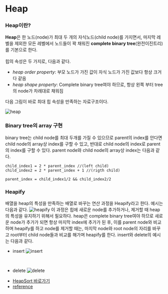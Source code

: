 # Heap

### Heap이란?
 **Heap**은 한 노드(node)가 최대 두 개의 자식노드(child node)를 가지면서, 마지막 레벨을 제외한 모든 레벨에서 노드들이 꽉 채워진 **complete binary tree**(완전이진트리)를 기본으로 한다.
 <br><br>
 힙의 속성은 두 가지로, 다음과 같다.
 
 + *heap order property*: 부모 노드가 가진 값이 자식 노드가 가진 값보다 항상 크거다 같음
 + *heap shape property*: Complete binary tree여야 하므로, 항상 왼쪽 부터 tree의 node가 차례대로 채워짐

다음 그림이 바로 최대 힙 속성을 만족하는 자료구조이다.

![heap](https://user-images.githubusercontent.com/119858743/209532535-f798e378-1c26-4557-b1e4-37b52abb6d3f.png)
<br>

### Binary tree의 array 구현
binary tree는 child node를 최대 두개를 가질 수 있으므로 parent의 index를 안다면 child node의 array상 index를 구할 수 있고, 반대로 child node의 index로 parent의 index를 구할 수 있다. parent node와 child node의 array상 index는 다음과 같다.
```
child_index1 = 2 * parent_index //(left child)
child_index2 = 2 * parent_index + 1 //(rigth child)

parent_index = child_index1/2 && child_index2/2
```

### Heapify
배열을 heap의 특성을 만족하는 배열로 바꾸는 연산 과정을 Heapify라고 한다. 예시는 다음과 같다.
![heapify](https://user-images.githubusercontent.com/119858743/209534968-20c99587-dd6a-46b1-9ea8-1f5e676760bc.png)
이 과정은 힙에 새로운 node를 추가하거나, 제거할 때 heap의 특성을 유지하기 위해서 필요하다. heap은 complete binary tree여야 하므로 새로운 node가 추가가 되면 항상 마지막 index에 추가가 된 후, 이를 parent node와 비교하며 heapify를 하고 node를 제거할 때는, 마지막 node와 root node의 자리를 바꾸고 root부터 child node들과 비교를 해가며 heapify를 한다.
insert와 delete의 예시는 다음과 같다.

+ insert
![insert](https://user-images.githubusercontent.com/119858743/209535983-66373601-2562-4029-8878-2e9ce47f12bd.png)
<br>

+ delete
![delete](https://user-images.githubusercontent.com/119858743/209536044-082626df-64a5-4e6b-bfc1-bd86eeeafdc7.png)


* [HeapSort 바로가기]()
* [reference](https://ratsgo.github.io/data%20structure&algorithm/2017/09/27/heapsort/)
